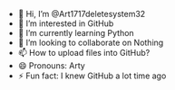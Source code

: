 - 👋 Hi, I’m @Art1717deletesystem32
- 👀 I’m interested in GitHub
- 🌱 I’m currently learning Python
- 💞️ I’m looking to collaborate on Nothing
- 📫 How to upload files into GitHub?
- 😄 Pronouns: Arty
- ⚡ Fun fact: I knew GitHub a lot time ago

<!---
Art1717deletesystem32/Art1717deletesystem32 is a ✨ special ✨ repository because its `README.md` (this file) appears on your GitHub profile.
You can click the Preview link to take a look at your changes.
--->
